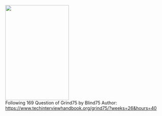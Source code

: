 <img src="https://leetcard.jacoblin.cool/sixtycode?theme=dark&font=Poppins&ext=activity" width="200" height="300"><br>
Following 169 Question of Grind75 by Blind75 Author: https://www.techinterviewhandbook.org/grind75/?weeks=26&hours=40
